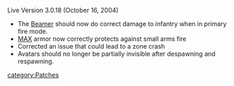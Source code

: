 Live Version 3.0.18 (October 16, 2004)

- The [Beamer](Beamer.md) should now do correct damage to
  infantry when in primary fire mode.
- [MAX](MAX.md) armor now correctly protects against small
  arms fire
- Corrected an issue that could lead to a zone crash
- Avatars should no longer be partially invisible after despawning and
  respawning.

[category:Patches](category:Patches.md)
